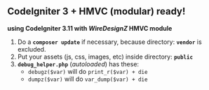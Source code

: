 ## CodeIgniter 3 + HMVC (modular) ready!
**using CodeIgniter 3.11 with _WireDesignZ_ HMVC module**

1. Do a **`composer update`** if necessary, because directory: **`vendor`** is excluded.
2. Put your assets (js, css, images, etc) inside directory: **`public`**
3. **`debug_helper.php`** (*autoloaded*) has these:
   - `debugz($var)` will do `print_r($var) + die`
   - `dumpz($var)` will do `var_dump($var) + die`
